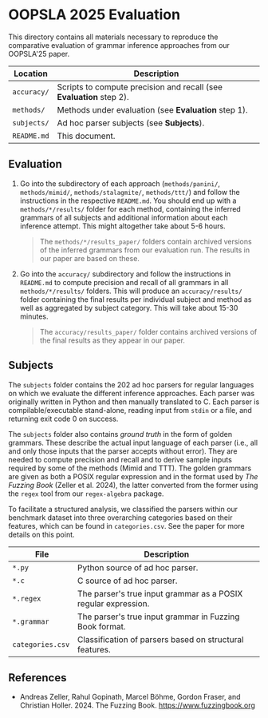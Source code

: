 # OOPSLA 2025 Evaluation

This directory contains all materials necessary to reproduce the comparative evaluation of grammar inference approaches from our OOPSLA'25 paper.

| Location         | Description
|------------------|-------------
| `accuracy/`      | Scripts to compute precision and recall (see __Evaluation__ step 2).
| `methods/`       | Methods under evaluation (see __Evaluation__ step 1).
| `subjects/`      | Ad hoc parser subjects (see __Subjects__).
| `README.md`      | This document.

## Evaluation

1) Go into the subdirectory of each approach (`methods/panini/`, `methods/mimid/`, `methods/stalagmite/`, `methods/ttt/`) and follow the instructions in the respective `README.md`. You should end up with a `methods/*/results/` folder for each method, containing the inferred grammars of all subjects and additional information about each inference attempt. This might altogether take about 5-6 hours.

    > The `methods/*/results_paper/` folders contain archived versions of the inferred grammars from our evaluation run. The results in our paper are based on these.

2) Go into the `accuracy/` subdirectory and follow the instructions in `README.md` to compute precision and recall of all grammars in all `methods/*/results/` folders. This will produce an `accuracy/results/` folder containing the final results per individual subject and method as well as aggregated by subject category. This will take about 15-30 minutes.

    > The `accuracy/results_paper/` folder contains archived versions of the final results as they appear in our paper.

## Subjects

The `subjects` folder contains the 202 ad hoc parsers for regular languages on which we evaluate the different inference approaches. Each parser was originally written in Python and then manually translated to C. Each parser is compilable/executable stand-alone, reading input from `stdin` or a file, and returning exit code 0 on success.

The `subjects` folder also contains *ground truth* in the form of golden grammars. These describe the actual input language of each parser (i.e., all and only those inputs that the parser accepts without error). They are needed to compute precision and recall and to derive sample inputs required by some of the methods (Mimid and TTT). The golden grammars are given as both a POSIX regular expression and in the format used by *The Fuzzing Book* (Zeller et al. 2024), the latter converted from the former using the `regex` tool from our `regex-algebra` package.

To facilitate a structured analysis, we classified the parsers within our benchmark dataset into three overarching categories based on their features, which can be found in `categories.csv`. See the paper for more details on this point.

| File             | Description
|------------------|-------------
| `*.py`           | Python source of ad hoc parser.
| `*.c`            | C source of ad hoc parser.
| `*.regex`        | The parser's true input grammar as a POSIX regular expression.
| `*.grammar`      | The parser's true input grammar in Fuzzing Book format.
| `categories.csv` | Classification of parsers based on structural features.

## References

* Andreas Zeller, Rahul Gopinath, Marcel Böhme, Gordon Fraser, and Christian Holler. 2024. The Fuzzing Book. <https://www.fuzzingbook.org>
